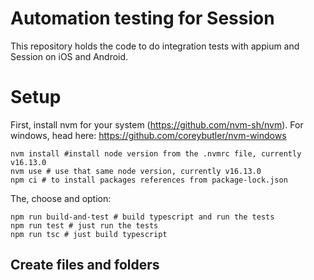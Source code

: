 # Automation testing for Session

This repository holds the code to do integration tests with appium and Session on iOS and Android.

# Setup

First, install nvm for your system (https://github.com/nvm-sh/nvm). For windows, head here: https://github.com/coreybutler/nvm-windows

```
nvm install #install node version from the .nvmrc file, currently v16.13.0
nvm use # use that same node version, currently v16.13.0
npm ci # to install packages references from package-lock.json
```

The, choose and option:

```
npm run build-and-test # build typescript and run the tests
npm run test # just run the tests
npm run tsc # just build typescript
```

## Create files and folders
